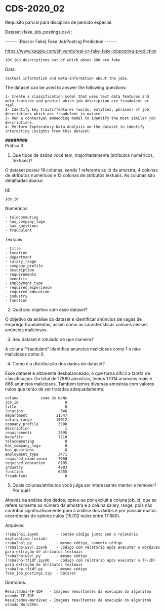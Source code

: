 # CDS-2020_02
Requisito parcial para disciplina de período especial.

Dataset (fake_job_postings.csv):

------ [Real or Fake] Fake JobPosting Prediction ------


https://www.kaggle.com/shivamb/real-or-fake-fake-jobposting-prediction


	18K job descriptions out of which about 800 are fake

Data:

	textual information and meta-information about the jobs.
	
The dataset can be used to answer the following questions:

    1- Create a classification model that uses text data features and meta-features and predict which job description are fraudulent or real.
    2- Identify key traits/features (words, entities, phrases) of job descriptions which are fraudulent in nature.
    3- Run a contextual embedding model to identify the most similar job descriptions.
    4- Perform Exploratory Data Analysis on the dataset to identify interesting insights from this dataset.
    
____________________________________________________________########____________________________________________________________    
Prática 3:
1) Que tipos de dados você tem, majoritariamente (atributos numéricos, textuais)?

O dataset possui 18 colunas, sendo 1 referente ao id da amostra, 4 colunas de atributos numéricos e 13 colunas de atributos textuais. 
As colunas são detalhadas abaixo:

Id:

	job_id

Numéricos:

	- telecommuting
	- has_company_logo
	- has_questions
	- fraudulent

Textuais:

	- title
	- location
	- department
	- salary_range
	- company_profile
	- description
	- requirements
	- benefits
	- employment_type
	- required_experience
	- required_education
	- industry
	- function

2) Qual seu objetivo com esse dataset?


O objetivo da análise do dataset é identificar anúncios de vagas de emprego fraudulentas, assim como as características comuns nesses anúncios maliciosos.


3) Seu dataset é rotulado de que maneira?


A coluna "fraudulent" identifica anúncios maliciosos como 1 e não-maliciosos como 0.


4) Como é a distribuição dos dados do dataset?


Esse dataset é altamente desbalanceado, o que torna difícil a tarefa de classificação.
Do total de 17880 amostras, temos 17014 anúncios reais e 866 anúncios maliciosos.
Também temos diversas amostras com valores nulos que terão de ser tratadas adequadamente:


	coluna          soma de NaNs
	job_id                     0
	title                      0
	location                 346
	department             11547
	salary_range           15012
	company_profile         3308
	description                1
	requirements            2695
	benefits                7210
	telecommuting              0
	has_company_logo           0
	has_questions              0
	employment_type         3471
	required_experience     7050
	required_education      8105
	industry                4903
	function                6455
	fraudulent                 0

5) Quais colunas/atributos você julga ser interessante manter e remover? Por quê?

Através da análise dos dados, optou-se por excluir a coluna job_id, que se refere somente ao número da amostra e a coluna salary_range, pois não contribui significativamente para a análise dos dados e por possuir muitas ocorrências de valores nulos (15.012 nulos entre 17.880).

Arquivos:

	Trabalho1.ipynb        - contém código junto com o relatório explicativo (colab)
	trabalho1.py 	       - mesmo código, somente código 
	Trabalho(w2v).ipynb    - Código com relatório após executar o word2vec para extração de atributos textuais
	Trabalho(w2v).py       - mesmo código
	Trabalho-tfidf.ipynb   - Código com relatório após executar o TF-IDF para extração de atributos textuais
	trabalhp-tfidf.py      - mesmo código
	fake_job_postings.zip  - Dataset
	
Diretórios:

	Resultados-TF-IDF	- Imagens resultantes da execução do algoritmo usando TF-IDF
	Resultados-Word2vec	- Imagens resultantes da execução do algoritmo usando Word2Vec
